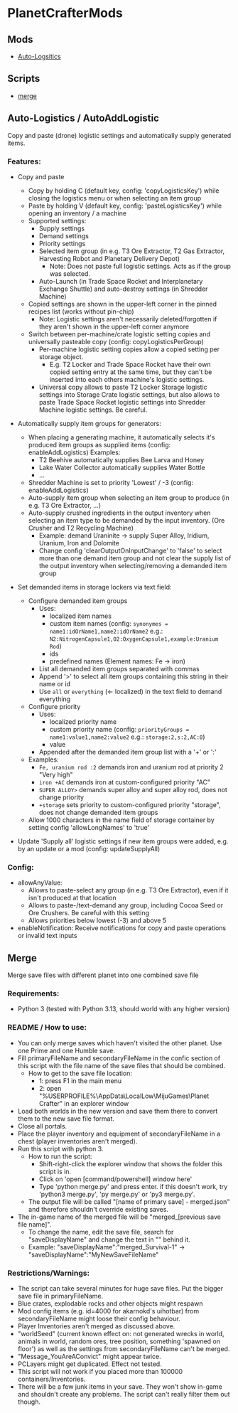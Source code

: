 # PlanetCrafterMods

## Mods
- [Auto-Logsitics]([https://github.com/mcnicki2002/PlanetCrafterMods/edit/main/README.md#auto-logistics--autoaddlogistic](https://github.com/mcnicki2002/PlanetCrafterMods/tree/main?tab=readme-ov-file#auto-logistics--autoaddlogistic))

## Scripts
- [merge]([https://github.com/mcnicki2002/PlanetCrafterMods/edit/main/README.md#merge](https://github.com/mcnicki2002/PlanetCrafterMods/tree/main?tab=readme-ov-file#merge))

## Auto-Logistics / AutoAddLogistic

Copy and paste (drone) logistic settings and automatically supply generated items.

### Features:
- Copy and paste
  - Copy by holding C (default key, config: 'copyLogisticsKey') while closing the logistics menu or when selecting an item group
  - Paste by holding V (default key, config: 'pasteLogisticsKey') while opening an inventory / a machine
  - Supported settings:
    - Supply settings
    - Demand settings
    - Priority settings
    - Selected item group (in e.g. T3 Ore Extractor, T2 Gas Extractor, Harvesting Robot and Planetary Delivery Depot)
	  - Note: Does not paste full logistic settings. Acts as if the group was selected.
    - Auto-Launch (in Trade Space Rocket and Interplanetary Exchange Shuttle) and auto-destroy settings (in Shredder Machine)
  - Copied settings are shown in the upper-left corner in the pinned recipes list (works without pin-chip)
    - Note: Logistic settings aren't necessarily deleted/forgotten if they aren't shown in the upper-left corner anymore
  - Switch between per-machine/crate logistic setting copies and universally pasteable copy (config: copyLogisticsPerGroup)
    - Per-machine logistic setting copies allow a copied setting per storage object. 
	  - E.g. T2 Locker and Trade Space Rocket have their own copied setting entry at the same time, but they can't be inserted into each others machine's logistic settings.
    - Universal copy allows to paste T2 Locker Storage logistic settings into Storage Crate logistic settings, 
	      but also allows to paste Trade Space Rocket logistic settings into Shredder Machine logistic settings. Be careful.

- Automatically supply item groups for generators:
  - When placing a generating machine, it automatically selects it's produced item groups as supplied items (config: enableAddLogistics)
    Examples:
    - T2 Beehive automatically supplies Bee Larva and Honey
    - Lake Water Collector automatically supplies Water Bottle
    - ...
  - Shredder Machine is set to priority 'Lowest' / -3 (config: enableAddLogistics)
  - Auto-supply item group when selecting an item group to produce (in e.g. T3 Ore Extractor, ...)
  - Auto-supply crushed ingredients in the output inventory when selecting an item type to be demanded by the input inventory. (Ore Crusher and T2 Recycling Machine)
    - Example: demand Uraninite -> supply Super Alloy, Iridium, Uranium, Iron and Dolomite
	- Change config 'clearOutputOnInputChange' to 'false' to select more than one demand item group and not clear the supply list of the output inventory when selecting/removing a demanded item group 

- Set demanded items in storage lockers via text field:
  - Configure demanded item groups
    - Uses:
	  - localized item names
	  - custom item names (config: `synonymes = name1:idOrName1,name2:idOrName2` e.g.: `N2:NitrogenCapsule1,O2:OxygenCapsule1,example:Uranium Rod`)
	  - ids
	  - predefined names (Element names: Fe -> iron)
    - List all demanded item groups separated with commas
	- Append '>' to select all item groups containing this string in their name or id
	- Use `all` or `everything` (<- localized) in the text field to demand everything
  - Configure priority
    - Uses:
	  - localized priority name
	  - custom priority name (config: `priorityGroups = name1:value1,name2:value2` e.g.: `storage:2,s:2,AC:0`)
	  - value
	- Appended after the demanded item group list with a '+' or ':'
  - Examples:
    - `Fe, uranium rod :2` demands iron and uranium rod at priority 2 "Very high"
    - `iron +AC` demands iron at custom-configured priority "AC"
    - `SUPER ALLOY>` demands super alloy and super alloy rod, does not change priority
    - `+storage` sets priority to custom-configured priority "storage", does not change demanded item groups
  - Allow 1000 characters in the name field of storage container by setting config 'allowLongNames' to 'true'
- Update 'Supply all' logistic settings if new item groups were added, e.g. by an update or a mod (config: updateSupplyAll)

### Config:
- allowAnyValue:
  - Allows to paste-select any group (in e.g. T3 Ore Extractor), even if it isn't produced at that location
  - Allows to paste-/text-demand any group, including Cocoa Seed or Ore Crushers. Be careful with this setting
  - Allows priorities below lowest (-3) and above 5
- enableNotification: Receive notifications for copy and paste operations or invalid text inputs

## Merge

Merge save files with different planet into one combined save file

### Requirements:
 - Python 3 (tested with Python 3.13, should world with any higher version)

### README / How to use:
- You can only merge saves which haven't visited the other planet. Use one Prime and one Humble save.
- Fill primaryFileName and secondaryFileName in the confic section of this script with the file name of the save files that should be combined.
  - How to get to the save file location:
    - 1: press F1 in the main menu
    - 2: open "%USERPROFILE%\AppData\LocalLow\MijuGames\Planet Crafter" in an explorer window
- Load both worlds in the new version and save them there to convert them to the new save file format.
- Close all portals.
- Place the player inventory and equipment of secondaryFileName in a chest (player inventories aren't merged).
- Run this script with python 3. 
  - How to run the script: 
    - Shift-right-click the explorer window that shows the folder this script is in. 
    - Click on 'open [command/powershell] window here'
    - Type 'python merge.py' and press enter. if this doesn't work, try 'python3 merge.py', 'py merge.py' or 'py3 merge.py'.
  - The output file will be called "[name of primary save] - merged.json" and therefore shouldn't override existing saves.
- The in-game name of the merged file will be "merged_[previous save file name]". 
  - To change the name, edit the save file, search for "saveDisplayName" and change the text in "" behind it.
  - Example: "saveDisplayName":"merged_Survival-1" -> "saveDisplayName":"MyNewSaveFileName"

### Restrictions/Warnings: 
 - The script can take several minutes for huge save files. Put the bigger save file in primaryFileName.
 - Blue crates, explodable rocks and other objects might respawn
 - Mod config items (e.g. id=4000 for akarnokd's uihotbar) from secondaryFileName might loose their config behaviour.
 - Player Inventories aren't merged as discussed above. 
 - "worldSeed" (current known effect on: not generated wrecks in world, animals in world, random ores, tree position, something 'spawned on floor') 
     as well as the settings from secondaryFileName can't be merged.
 - "Message_YouAreAConvict" might appear twice.
 - PCLayers might get duplicated. Effect not tested.
 - This script will not work if you placed more than 100000 containers/Inventories. 
 - There will be a few junk items in your save. They won't show in-game and shouldn't create any problems. 
       The script can't really filter them out though.

